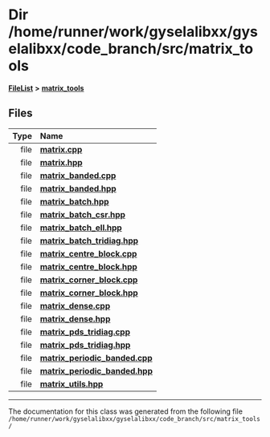 

# Dir /home/runner/work/gyselalibxx/gyselalibxx/code\_branch/src/matrix\_tools



[**FileList**](files.md) **>** [**matrix\_tools**](dir_8cedd1260cc2f2819c8df2fc66ad98b5.md)












## Files

| Type | Name |
| ---: | :--- |
| file | [**matrix.cpp**](matrix_8cpp.md) <br> |
| file | [**matrix.hpp**](matrix_8hpp.md) <br> |
| file | [**matrix\_banded.cpp**](matrix__banded_8cpp.md) <br> |
| file | [**matrix\_banded.hpp**](matrix__banded_8hpp.md) <br> |
| file | [**matrix\_batch.hpp**](matrix__batch_8hpp.md) <br> |
| file | [**matrix\_batch\_csr.hpp**](matrix__batch__csr_8hpp.md) <br> |
| file | [**matrix\_batch\_ell.hpp**](matrix__batch__ell_8hpp.md) <br> |
| file | [**matrix\_batch\_tridiag.hpp**](matrix__batch__tridiag_8hpp.md) <br> |
| file | [**matrix\_centre\_block.cpp**](matrix__centre__block_8cpp.md) <br> |
| file | [**matrix\_centre\_block.hpp**](matrix__centre__block_8hpp.md) <br> |
| file | [**matrix\_corner\_block.cpp**](matrix__corner__block_8cpp.md) <br> |
| file | [**matrix\_corner\_block.hpp**](matrix__corner__block_8hpp.md) <br> |
| file | [**matrix\_dense.cpp**](matrix__dense_8cpp.md) <br> |
| file | [**matrix\_dense.hpp**](matrix__dense_8hpp.md) <br> |
| file | [**matrix\_pds\_tridiag.cpp**](matrix__pds__tridiag_8cpp.md) <br> |
| file | [**matrix\_pds\_tridiag.hpp**](matrix__pds__tridiag_8hpp.md) <br> |
| file | [**matrix\_periodic\_banded.cpp**](matrix__periodic__banded_8cpp.md) <br> |
| file | [**matrix\_periodic\_banded.hpp**](matrix__periodic__banded_8hpp.md) <br> |
| file | [**matrix\_utils.hpp**](matrix__utils_8hpp.md) <br> |



























































------------------------------
The documentation for this class was generated from the following file `/home/runner/work/gyselalibxx/gyselalibxx/code_branch/src/matrix_tools/`

